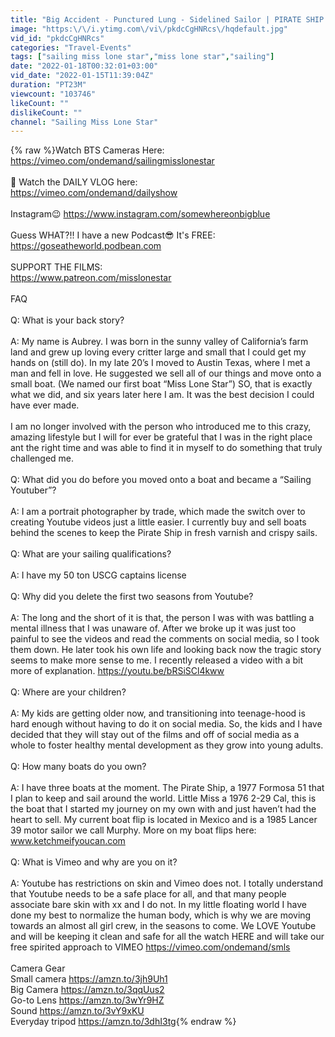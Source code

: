 ```yaml
---
title: "Big Accident - Punctured Lung - Sidelined Sailor | PIRATE SHIP S13E11"
image: "https:\/\/i.ytimg.com\/vi\/pkdcCgHNRcs\/hqdefault.jpg"
vid_id: "pkdcCgHNRcs"
categories: "Travel-Events"
tags: ["sailing miss lone star","miss lone star","sailing"]
date: "2022-01-18T00:32:01+03:00"
vid_date: "2022-01-15T11:39:04Z"
duration: "PT23M"
viewcount: "103746"
likeCount: ""
dislikeCount: ""
channel: "Sailing Miss Lone Star"
---
```

{% raw %}Watch BTS Cameras Here:<br /><a rel="nofollow" target="blank" href="https://vimeo.com/ondemand/sailingmisslonestar">https://vimeo.com/ondemand/sailingmisslonestar</a><br /><br />👀 Watch the DAILY VLOG here:<br /><a rel="nofollow" target="blank" href="https://vimeo.com/ondemand/dailyshow">https://vimeo.com/ondemand/dailyshow</a><br /><br />Instagram😉  <a rel="nofollow" target="blank" href="https://www.instagram.com/somewhereonbigblue">https://www.instagram.com/somewhereonbigblue</a><br /><br />Guess WHAT?!! I have a new Podcast😎 It's FREE:<br /><a rel="nofollow" target="blank" href="https://goseatheworld.podbean.com">https://goseatheworld.podbean.com</a><br /><br />SUPPORT THE FILMS:<br /><a rel="nofollow" target="blank" href="https://www.patreon.com/misslonestar">https://www.patreon.com/misslonestar</a> <br /><br />FAQ<br /><br />Q: What is your back story?<br /><br />A: My name is Aubrey. I was born in the sunny valley of California’s farm land and grew up loving every critter large and small that I could get my hands on (still do). In my late 20’s I moved to Austin Texas, where I met a man and fell in love. He suggested we sell all of our things and move onto a small boat. (We named our first boat “Miss Lone Star”) SO, that is exactly what we did, and six years later here I am. It was the best decision I could have ever made. <br /><br />I am no longer involved with the person who introduced me to this crazy, amazing lifestyle but  I will for ever be grateful that I was in the right place ant the right time and was able to find it in myself to do something that truly challenged me. <br /><br />Q: What did you do before you moved onto a boat and became a “Sailing Youtuber”?<br /><br />A: I am a portrait photographer by trade, which made the switch over to creating Youtube videos just a little easier. I currently buy and sell boats behind the scenes to keep the Pirate Ship in fresh varnish and crispy sails. <br /><br />Q: What are your sailing qualifications?<br /><br />A: I have my 50 ton USCG captains license<br /><br />Q: Why did you delete the first two seasons from Youtube?<br /><br />A: The long and the short of it is that, the person I was with was battling a mental illness that I was unaware of. After we broke up it was just too painful to see the videos and read the comments on social media, so I took them down. He later took his own life and looking back now the tragic story seems to make more sense to me. I recently released a video with a bit more of explanation. <a rel="nofollow" target="blank" href="https://youtu.be/bRSiSCl4kww">https://youtu.be/bRSiSCl4kww</a><br /><br />Q: Where are your children?<br /><br />A: My kids are getting older now, and transitioning into teenage-hood  is hard enough without having to do it on social media. So, the kids and I have decided that they will stay out of the films and off of social media as a whole to foster healthy mental development as they grow into young adults.<br /><br />Q: How many boats do you own?<br /><br />A: I have three boats at the moment. The Pirate Ship, a 1977 Formosa 51 that I plan to keep and sail around the world. Little Miss a 1976 2-29 Cal, this is the boat that I started my journey on my own with and just haven’t had the heart to sell. My current boat flip is located in Mexico and is a 1985 Lancer 39 motor sailor we call Murphy.  More on my boat flips here: www.ketchmeifyoucan.com<br /><br />Q: What is Vimeo and why are you on it?<br /><br />A: Youtube has restrictions on skin and Vimeo does not. I totally understand that Youtube needs to be a safe place for all, and that many people associate bare skin with xx and I do not. In my little floating world I have done my best to normalize the human body, which is why we are moving towards an almost all girl crew, in the seasons to come.  We LOVE Youtube and will be keeping it clean and safe for all the watch HERE and will take our free spirited approach to VIMEO <a rel="nofollow" target="blank" href="https://vimeo.com/ondemand/smls">https://vimeo.com/ondemand/smls</a><br /><br />Camera Gear<br />Small camera <a rel="nofollow" target="blank" href="https://amzn.to/3jh9Uh1">https://amzn.to/3jh9Uh1</a><br />Big Camera <a rel="nofollow" target="blank" href="https://amzn.to/3qqUus2">https://amzn.to/3qqUus2</a><br />Go-to Lens <a rel="nofollow" target="blank" href="https://amzn.to/3wYr9HZ">https://amzn.to/3wYr9HZ</a><br />Sound <a rel="nofollow" target="blank" href="https://amzn.to/3vY9xKU">https://amzn.to/3vY9xKU</a><br />Everyday tripod  <a rel="nofollow" target="blank" href="https://amzn.to/3dhI3tg">https://amzn.to/3dhI3tg</a>{% endraw %}
